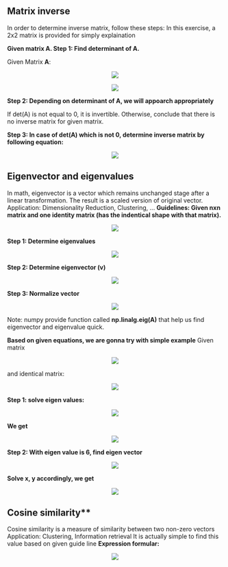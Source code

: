 ## Matrix inverse
In order to determine inverse matrix, follow these steps:
In this exercise, a 2x2 matrix is provided for simply explaination

**Given matrix A. Step 1: Find determinant of A.**

Given Matrix **A**:

<p align="center">
  <img src="https://latex.codecogs.com/svg.latex?\mathbf{A}=\begin{bmatrix}a&b\\c&d\end{bmatrix},\quad\mathbf{A}\in\mathbb{R}^{2\times2}" />
</p>

<p align="center">
  <img src="https://latex.codecogs.com/svg.latex?det(\mathbf{A})=ad-bc" />
</p>

**Step 2: Depending on determinant of A, we will appoarch appropriately**

If det(A) is not equal to 0, it is invertible. Otherwise, conclude that there is no inverse matrix for given matrix.

**Step 3: In case of det(A) which is not 0, determine inverse matrix by following equation:**

<p align="center">
  <img src="https://latex.codecogs.com/svg.latex?\mathbf{A}^{-1}=\frac{1}{\det(\mathbf{A})}\begin{bmatrix}d&-b\\-c&a\end{bmatrix}" />
</p>

## Eigenvector and eigenvalues
In math, eigenvector is a vector which remains unchanged stage after a linear transformation. The result is a scaled
version of original vector.
Application: Dimensionality Reduction, Clustering, ...
**Guidelines: Given nxn matrix and one identity matrix (has the indentical shape with that matrix).**
<p align="center">
  <img src="https://latex.codecogs.com/svg.latex?\mathbf{A}\in\mathbb{R}^{n\times n},\ \mathbf{I}\ (\text{identity\ matrix})\in\mathbb{R}^{n\times n},\ \mathbf{v}\in\mathbb{R}^{n}" />
</p>

**Step 1: Determine eigenvalues**
<p align="center">
  <img src="https://latex.codecogs.com/svg.latex?\text{Eigenvalue}\ (\lambda):\ \det(\mathbf{A}-\lambda\mathbf{I})=0" />
</p>

**Step 2: Determine eigenvector (v)**
<p align="center">
  <img src="https://latex.codecogs.com/svg.latex?\text{Eigenvector}\ (\mathbf{v}):\ \mathbf{A}\mathbf{v}=\lambda\mathbf{v}\iff(\mathbf{A}-\lambda\mathbf{I})\mathbf{v}=0" />
</p>

**Step 3: Normalize vector**
<p align="center">
  <img src="https://latex.codecogs.com/svg.latex?\frac{\mathbf{v}}{\|\mathbf{v}\|},\ v_i=\frac{v_i}{\sqrt{\sum_{i=1}^n{v_i^2}}}" />
</p>

Note: numpy provide function called **np.linalg.eig(A)** that help us find eigenvector and eigenvalue quick.

**Based on given equations, we are gonna try with simple example**
Given matrix 
<p align="center">
  <img src="https://latex.codecogs.com/svg.latex?\begin{bmatrix}-6&3\\4&5\end{bmatrix}" />
</p>
and identical matrix:
<p align="center">
  <img src="https://latex.codecogs.com/svg.latex?\begin{bmatrix}1&0\\0&1\end{bmatrix}" />
</p>

**Step 1: solve eigen values:**
<p align="center">
  <img src="https://latex.codecogs.com/svg.latex?\left|\begin{bmatrix}-6&3\\4&5\end{bmatrix}-\lambda\begin{bmatrix}1&0\\0&1\end{bmatrix}\right|=0" />
</p>

**We get**
<p align="center">
  <img src="https://latex.codecogs.com/svg.latex?\lambda=-7\ \text{or}\ 6" />
</p>

**Step 2: With eigen value is 6, find eigen vector**
<p align="center">
  <img src="https://latex.codecogs.com/svg.latex?\begin{bmatrix}-6&3\\4&5\end{bmatrix}\begin{bmatrix}x\\y\end{bmatrix}=6\begin{bmatrix}x\\y\end{bmatrix}" />
</p>

**Solve x, y accordingly, we get**
<p align="center">
  <img src="https://latex.codecogs.com/svg.latex?\begin{bmatrix}1\\4\end{bmatrix}" />
</p>

## Cosine similarity**
Cosine similarity is a measure of similarity between two non-zero vectors
Application: Clustering, Information retrieval
It is actually simple to find this value based on given guide line
**Expression formular:**
<p align="center">
  <img src="https://latex.codecogs.com/svg.latex?cs(\mathbf{x},\mathbf{y})=\frac{\mathbf{x}\cdot\mathbf{y}}{\|\mathbf{x}\|\|\mathbf{y}\|}=\frac{\sum_{i=1}^n{x_i y_i}}{\sqrt{\sum_{i=1}^n{x_i^2}}\sqrt{\sum_{i=1}^n{y_i^2}}}" />
</p>
